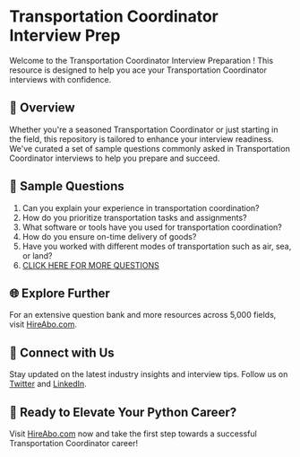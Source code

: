 # Transportation Coordinator Interview Prep

Welcome to the Transportation Coordinator Interview Preparation ! This resource is designed to help you ace your Transportation Coordinator interviews with confidence.

## 🚀 Overview

Whether you're a seasoned Transportation Coordinator or just starting in the field, this repository is tailored to enhance your interview readiness. We've curated a set of sample questions commonly asked in Transportation Coordinator interviews to help you prepare and succeed.

## 📝 Sample Questions

1. Can you explain your experience in transportation coordination?
2. How do you prioritize transportation tasks and assignments?
3. What software or tools have you used for transportation coordination?
4. How do you ensure on-time delivery of goods?
5. Have you worked with different modes of transportation such as air, sea, or land?
6. [CLICK HERE FOR MORE QUESTIONS](https://hireabo.com/job/23_2_4/Transportation%20Coordinator)

## 🌐 Explore Further

For an extensive question bank and more resources across 5,000 fields, visit [HireAbo.com](https://www.hireabo.com).

## 📱 Connect with Us

Stay updated on the latest industry insights and interview tips. Follow us on [Twitter](https://twitter.com/hireabo) and [LinkedIn](https://www.linkedin.com/in/hire-abo-3609972a8/).

## 🚀 Ready to Elevate Your Python Career?

Visit [HireAbo.com](https://www.hireabo.com) now and take the first step towards a successful Transportation Coordinator career!